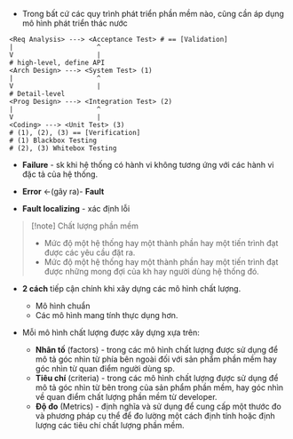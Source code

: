 * Trong bất cứ các quy trình phát triển phần mềm nào, cũng cần áp dụng mô hình phát triển thác nước

```shell
<Req Analysis> ---> <Acceptance Test> # == [Validation]
|                     ^
V                     |
# high-level, define API 
<Arch Design> ---> <System Test> (1)
|                     ^
V                     |
# Detail-level
<Prog Design> ---> <Integration Test> (2)
|                     ^
V                     |
<Coding> ---> <Unit Test> (3)
# (1), (2), (3) == [Verification]
# (1) Blackbox Testing
# (2), (3) Whitebox Testing
```

* **Failure** - sk khi hệ thống có hành vi không tương ứng với các hành vi đặc tả của hệ thống.

* **Error** <-(gây ra)- **Fault**

* **Fault localizing** - xác định lỗi

> [!note] Chất lượng phần mềm
> * Mức độ một hệ thống hay một thành phần hay một tiến trình đạt được các yêu cầu đặt ra.
> * Mức độ một hệ thống hay một thành phần hay một tiến trình đạt được những mong đợi của kh hay người dùng hệ thống đó.

* **2 cách** tiếp cận chính khi xây dựng các mô hình chất lượng.
	* Mô hình chuẩn
	* Các mô hình mang tính thực dụng hơn.

* Mỗi mô hình chất lượng được xây dựng xựa trên: 
	* **Nhân tố** (factors) - trong các mô hình chất lượng được sử dụng để mô tả góc nhìn từ phía bên ngoài đối với sản phẩm phần mềm hay góc nhìn từ quan điểm người dùng sp.
	* **Tiêu chí** (criteria) - trong các mô hình chất lượng được sử dụng để mô tả góc nhìn từ bên trong của sản phẩm phần mềm, hay góc nhìn về quan điểm chất lượng phần mềm từ developer.
	* **Độ đo** (Metrics) - định nghĩa và sử dụng để cung cấp một thước đo và phương pháp cụ thể để đo lường một cách định tính hoặc định lượng các tiêu chí chất lượng phần mềm.

